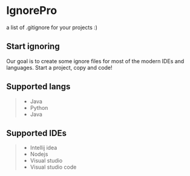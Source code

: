 # IgnorePro
a list of .gitignore for your projects :)

## Start ignoring
Our goal is to create some ignore files for most of the modern IDEs and languages. 
Start a project, copy and code!  

## Supported langs
> - Java
> - Python
> - Java

## Supported IDEs
> - Intellij idea
> - Nodejs
> - Visual studio 
> - Visual studio code
